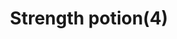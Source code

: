 ---
layout: item
title: Strength potion(4)
item-id: 113
datatable: true
id: 113
name: "Strength potion(4)"
members: false
lowalch: 5
highalch: 8
examine: "4 doses of Strength potion."
monsters:
  - id: 4210
    name: "Possessed Priest"
    members: true
    combat_level: 91
    wiki_url: "https://oldschool.runescape.wiki/w/Possessed_Priest"
    drops:
      - quantity: "1"
        rarity: null
    image: "https://oldschool.runescape.wiki/images/thumb/1/11/Possessed_Priest.png/150px-Possessed_Priest.png?c2e05"
  - id: 8195
    name: "Bryophyta"
    members: false
    combat_level: 128
    wiki_url: "https://oldschool.runescape.wiki/w/Bryophyta"
    drops:
      - quantity: "15"
        rarity: 0.0423728813559322
    image: "https://oldschool.runescape.wiki/images/thumb/8/86/Bryophyta.png/220px-Bryophyta.png?090fd"
---